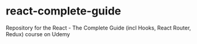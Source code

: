 # react-complete-guide
 Repository for the React - The Complete Guide (incl Hooks, React Router, Redux) course on Udemy
